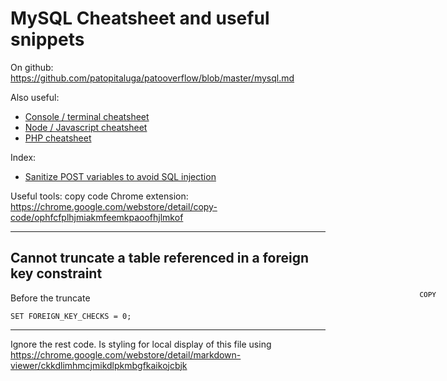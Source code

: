 # MySQL Cheatsheet and useful snippets

On github: https://github.com/patopitaluga/patooverflow/blob/master/mysql.md

Also useful:
* [Console / terminal cheatsheet](https://github.com/patopitaluga/patooverflow/blob/master/console-terminal.md)
* [Node / Javascript cheatsheet](https://github.com/patopitaluga/patooverflow/blob/master/node-javascript.md)
* [PHP cheatsheet](https://github.com/patopitaluga/patooverflow/blob/master/php.md)

Index:
* [Sanitize POST variables to avoid SQL injection](#cannot-truncate-a-table-referenced-in-a-foreign-key-constraint)

Useful tools:
copy code Chrome extension: https://chrome.google.com/webstore/detail/copy-code/ophfcfplhjmiakmfeemkpaoofhjlmkof

------
## <a name="cannot-truncate-a-table-referenced-in-a-foreign-key-constraint"></a> Cannot truncate a table referenced in a foreign key constraint

<button onclick="var t=document.createElement('textarea');t.style.width='0';t.style.height='0';t.style.border='0';t.value=this.parentElement.nextElementSibling.innerText;document.body.appendChild(t);t.select();document.execCommand('copy');" class="cpy-btns"></button>

Before the truncate
```
SET FOREIGN_KEY_CHECKS = 0;
```

------
Ignore the rest code. Is styling for local display of this file using https://chrome.google.com/webstore/detail/markdown-viewer/ckkdlimhmcjmikdlpkmbgfkaikojcbjk
<style>
  .markdown-body {
    position: relative;
  }
  .cpy-btns {
    background: transparent;
    border: 0;
    cursor: pointer;
    display: block;
    font-family: monospace;
    font-size: 11px;
    margin-top: -4px;
    position: absolute;
    right: 45px;
    width: auto;
  }
  .cpy-btns::before {
    content: 'COPY'
  }
</style>
